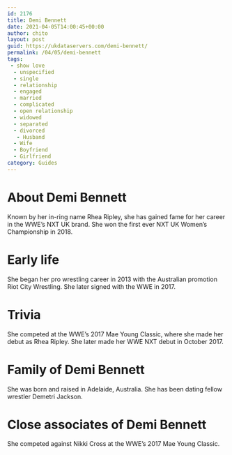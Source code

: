 ```yaml
---
id: 2176
title: Demi Bennett
date: 2021-04-05T14:00:45+00:00
author: chito
layout: post
guid: https://ukdataservers.com/demi-bennett/
permalink: /04/05/demi-bennett
tags:
 - show love
  - unspecified
  - single
  - relationship
  - engaged
  - married
  - complicated
  - open relationship
  - widowed
  - separated
  - divorced
   - Husband
  - Wife
  - Boyfriend
  - Girlfriend
category: Guides
---
```




  
  
#  About Demi Bennett
                  
                  
                  
Known by her in-ring name Rhea Ripley, she has gained fame for her career in the WWE&#8217;s NXT UK brand. She won the first ever NXT UK Women&#8217;s Championship in 2018. 
                  
                
                
                
# Early life
                  
                  
                  
She began her pro wrestling career in 2013 with the Australian promotion Riot City Wrestling. She later signed with the WWE in 2017.
                  
                
                
                
# Trivia
                  
                  
                  
She competed at the WWE&#8217;s 2017 Mae Young Classic, where she made her debut as Rhea Ripley. She later made her WWE NXT debut in October 2017.
                  
                
                
                
# Family of Demi Bennett
                  
                  
                  
She was born and raised in Adelaide, Australia. She has been dating fellow wrestler Demetri Jackson.
                  
                
                
                
# Close associates of Demi Bennett
                  
                  
                  
She competed against Nikki Cross at the WWE&#8217;s 2017 Mae Young Classic.
                  
                
              
            
          
          
          
    
    
  
